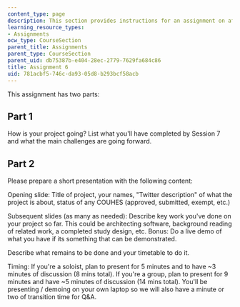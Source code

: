 ```yaml
---
content_type: page
description: This section provides instructions for an assignment on affective computing.
learning_resource_types:
- Assignments
ocw_type: CourseSection
parent_title: Assignments
parent_type: CourseSection
parent_uid: db75387b-e404-28ec-2779-7629fa684c86
title: Assignment 6
uid: 781acbf5-746c-da93-05d8-b293bcf58acb
---
```


This assignment has two parts:

Part 1
------

How is your project going? List what you'll have completed by Session 7 and what the main challenges are going forward.

Part 2
------

Please prepare a short presentation with the following content:

Opening slide: Title of project, your names, "Twitter description" of what the project is about, status of any COUHES (approved, submitted, exempt, etc.)

Subsequent slides (as many as needed): Describe key work you've done on your project so far. This could be architecting software, background reading of related work, a completed study design, etc. Bonus: Do a live demo of what you have if its something that can be demonstrated.

Describe what remains to be done and your timetable to do it.

Timing: If you're a soloist, plan to present for 5 minutes and to have ~3 minutes of discussion (8 mins total). If you're a group, plan to present for 9 minutes and have ~5 minutes of discussion (14 mins total). You'll be presenting / demoing on your own laptop so we will also have a minute or two of transition time for Q&A.